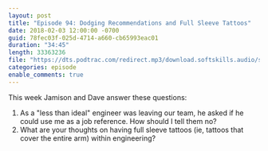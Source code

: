 ```yaml
---
layout: post
title: "Episode 94: Dodging Recommendations and Full Sleeve Tattoos"
date: 2018-02-03 12:00:00 -0700
guid: 78fec03f-025d-4714-a660-cb65993eac01
duration: "34:45"
length: 33363236
file: "https://dts.podtrac.com/redirect.mp3/download.softskills.audio/sse-094.mp3"
categories: episode
enable_comments: true
---
```


This week Jamison and Dave answer these questions:

1. As a "less than ideal" engineer was leaving our team, he asked if he could use me as a job reference. How should I tell them no?
2. What are your thoughts on having full sleeve tattoos (ie, tattoos that cover the entire arm) within engineering?

